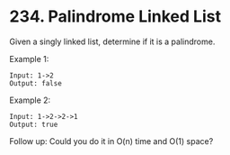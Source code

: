 # 234. Palindrome Linked List

Given a singly linked list, determine if it is a palindrome.

Example 1:
````
Input: 1->2
Output: false
````
Example 2:
````
Input: 1->2->2->1
Output: true
````
Follow up:
Could you do it in O(n) time and O(1) space?
